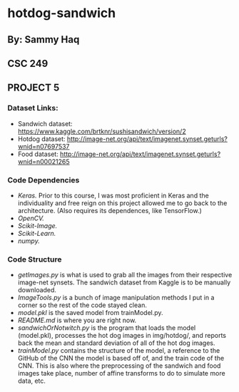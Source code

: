# hotdog-sandwich
## By: Sammy Haq
## CSC 249
## PROJECT 5

### Dataset Links:
- Sandwich dataset: https://www.kaggle.com/brtknr/sushisandwich/version/2
- Hotdog dataset: http://image-net.org/api/text/imagenet.synset.geturls?wnid=n07697537
- Food dataset: http://image-net.org/api/text/imagenet.synset.geturls?wnid=n00021265

### Code Dependencies
- *Keras.* Prior to this course, I was most proficient in Keras and the individuality and free reign on this project allowed me to go back to the architecture. (Also requires its dependences, like TensorFlow.)
- *OpenCV.*
- *Scikit-Image.*
- *Scikit-Learn.*
- *numpy.*

### Code Structure
- *getImages.py* is what is used to grab all the images from their respective image-net synsets. The sandwich dataset from Kaggle is to be manually downloaded.
- *ImageTools.py* is a bunch of image manipulation methods I put in a corner so the rest of the code stayed clean.
- *model.pkl* is the saved model from trainModel.py.
- *README.md* is where you are right now.
- *sandwichOrNotwitch.py* is the program that loads the model (model.pkl), processes the hot dog images in img/hotdog/, and reports back the mean and standard deviation of all of the hot dog images.
- *trainModel.py* contains the structure of the model, a reference to the GitHub of the CNN the model is based off of, and the train code of the CNN. This is also where the preprocessing of the sandwich and food images take place, number of affine transforms to do to simulate more data, etc.
